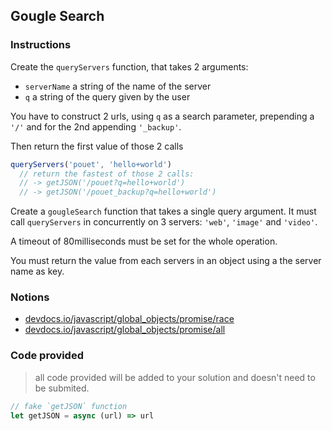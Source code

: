 ## Gougle Search

### Instructions

Create the `queryServers` function, that takes 2 arguments:
- `serverName` a string of the name of the server
- `q` a string of the query given by the user

You have to construct 2 urls, using `q` as a search parameter,
prepending a `'/'` and for the 2nd appending `'_backup'`.

Then return the first value of those 2 calls

```js
queryServers('pouet', 'hello+world')
  // return the fastest of those 2 calls:
  // -> getJSON('/pouet?q=hello+world')
  // -> getJSON('/pouet_backup?q=hello+world')
```


Create a `gougleSearch` function that takes a single query argument.
It must call `queryServers` in concurrently on 3 servers:
`'web'`, `'image'` and `'video'`.

A timeout of 80milliseconds must be set for the whole operation.

You must return the value from each servers in an object
using a the server name as key.


### Notions

- [devdocs.io/javascript/global_objects/promise/race](https://devdocs.io/javascript/global_objects/promise/race)
- [devdocs.io/javascript/global_objects/promise/all](https://devdocs.io/javascript/global_objects/promise/all)


### Code provided

> all code provided will be added to your solution and doesn't need to be submited.

```js
// fake `getJSON` function
let getJSON = async (url) => url
```
